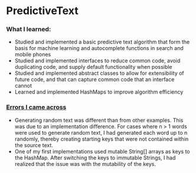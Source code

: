 # PredictiveText

### What I learned:
- Studied and implemented a basic predictive text algorithm that form the basis for machine learning and autocomplete functions in search and mobile phones
- Studied and implemented interfaces to reduce common code, avoid duplicating code, and supply default functionality when possible
- Studied and implemented abstract classes to allow for extensibility of future code, and that can capture common code that an interface cannot
- Learned and implemented HashMaps to improve algorithm efficiency


### <u>Errors I came across</u>
- Generating random text was different than from other examples. This was due to an implementation difference. For cases where n > 1 words were used to generate random text, I had generated each word up to n randomly, thereby creating starting keys that were not contained within the source text. 
- One of my first implementations used mutable String[] arrays as keys to the HashMap. After switching the keys to immutable Strings, I had realized that the issue was with the mutability of the keys.
